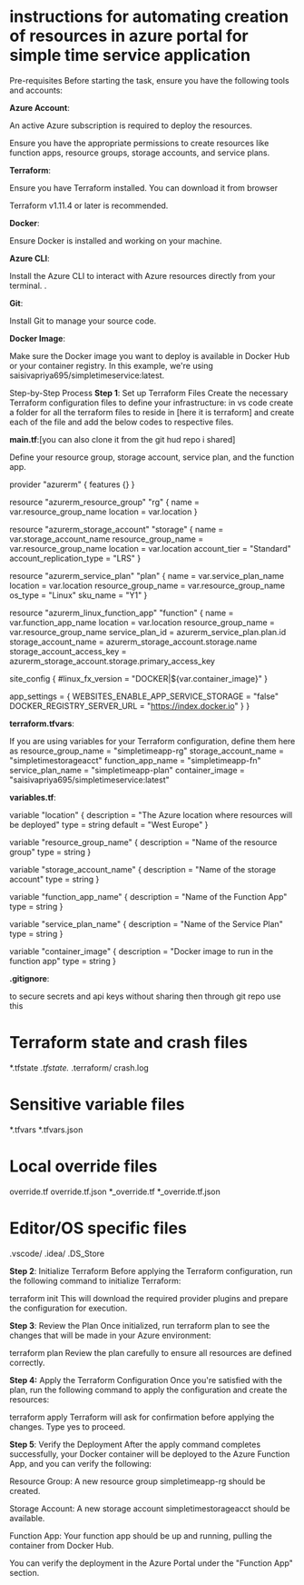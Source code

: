 #  instructions for automating creation of resources in azure portal for simple time service application

Pre-requisites
Before starting the task, ensure you have the following tools and accounts:

**Azure Account**:

An active Azure subscription is required to deploy the resources.

Ensure you have the appropriate permissions to create resources like function apps, resource groups, storage accounts, and service plans.

**Terraform**:

Ensure you have Terraform installed. You can download it from browser

Terraform v1.11.4 or later is recommended.

**Docker**:

Ensure Docker is installed and working on your machine. 

**Azure CLI**:

Install the Azure CLI to interact with Azure resources directly from your terminal. .

**Git**:

Install Git to manage your source code.

**Docker Image**:

Make sure the Docker image you want to deploy is available in Docker Hub or your container registry. In this example, we're using saisivapriya695/simpletimeservice:latest.

Step-by-Step Process
**Step 1**: Set up Terraform Files
Create the necessary Terraform configuration files to define your infrastructure:
in vs code create a folder for all the terraform files to reside in [here it is terraform] and create each of the file and add the below codes to respective files.

**main.tf**:[you can also clone it from the git hud repo i shared]

Define your resource group, storage account, service plan, and the function app.

provider "azurerm" {
  features {}
}

resource "azurerm_resource_group" "rg" {
  name     = var.resource_group_name
  location = var.location
}

resource "azurerm_storage_account" "storage" {
  name                     = var.storage_account_name
  resource_group_name      = var.resource_group_name
  location                 = var.location
  account_tier             = "Standard"
  account_replication_type = "LRS"
}

resource "azurerm_service_plan" "plan" {
  name                = var.service_plan_name
  location            = var.location
  resource_group_name = var.resource_group_name
  os_type             = "Linux"
  sku_name            = "Y1"
}

resource "azurerm_linux_function_app" "function" {
  name                       = var.function_app_name
  location                   = var.location
  resource_group_name        = var.resource_group_name
  service_plan_id            = azurerm_service_plan.plan.id
  storage_account_name       = azurerm_storage_account.storage.name
  storage_account_access_key = azurerm_storage_account.storage.primary_access_key

  site_config {
    #linux_fx_version = "DOCKER|${var.container_image}"
  }

  app_settings = {
    WEBSITES_ENABLE_APP_SERVICE_STORAGE = "false"
    DOCKER_REGISTRY_SERVER_URL          = "https://index.docker.io"
  }
}

**terraform.tfvars**:

If you are using variables for your Terraform configuration, define them here as 
resource_group_name   = "simpletimeapp-rg"
storage_account_name  = "simpletimestorageacct"
function_app_name     = "simpletimeapp-fn"
service_plan_name     = "simpletimeapp-plan"
container_image       = "saisivapriya695/simpletimeservice:latest"

**variables.tf**:

variable "location" {
  description = "The Azure location where resources will be deployed"
  type        = string
  default     = "West Europe"
}

variable "resource_group_name" {
  description = "Name of the resource group"
  type        = string
}

variable "storage_account_name" {
  description = "Name of the storage account"
  type        = string
}

variable "function_app_name" {
  description = "Name of the Function App"
  type        = string
}

variable "service_plan_name" {
  description = "Name of the Service Plan"
  type        = string
}

variable "container_image" {
  description = "Docker image to run in the function app"
  type        = string
}

**.gitignore**:

to secure secrets and api keys without sharing then through git repo use this

# Terraform state and crash files
*.tfstate
*.tfstate.*
.terraform/
crash.log

# Sensitive variable files
*.tfvars
*.tfvars.json

# Local override files
override.tf
override.tf.json
*_override.tf
*_override.tf.json

# Editor/OS specific files
.vscode/
.idea/
.DS_Store




**Step 2**: Initialize Terraform
Before applying the Terraform configuration, run the following command to initialize Terraform:

terraform init
This will download the required provider plugins and prepare the configuration for execution.

**Step 3**: Review the Plan
Once initialized, run terraform plan to see the changes that will be made in your Azure environment:

terraform plan
Review the plan carefully to ensure all resources are defined correctly.

**Step 4:** Apply the Terraform Configuration
Once you're satisfied with the plan, run the following command to apply the configuration and create the resources:

terraform apply
Terraform will ask for confirmation before applying the changes. Type yes to proceed.

**Step 5**: Verify the Deployment
After the apply command completes successfully, your Docker container will be deployed to the Azure Function App, and you can verify the following:

Resource Group: A new resource group simpletimeapp-rg should be created.

Storage Account: A new storage account simpletimestorageacct should be available.

Function App: Your function app should be up and running, pulling the container from Docker Hub.

You can verify the deployment in the Azure Portal under the "Function App" section.
